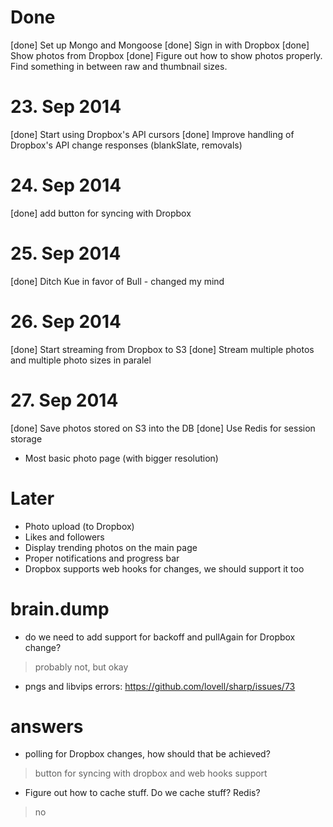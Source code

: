 # Done

[done] Set up Mongo and Mongoose
[done] Sign in with Dropbox
[done] Show photos from Dropbox
[done] Figure out how to show photos properly. Find something in between raw and thumbnail sizes.

# 23. Sep 2014

[done] Start using Dropbox's API cursors
[done] Improve handling of Dropbox's API change responses (blankSlate, removals)

# 24. Sep 2014
[done] add button for syncing with Dropbox

# 25. Sep 2014
[done] Ditch Kue in favor of Bull - changed my mind

# 26. Sep 2014
[done] Start streaming from Dropbox to S3
[done] Stream multiple photos and multiple photo sizes in paralel

# 27. Sep 2014
[done] Save photos stored on S3 into the DB
[done] Use Redis for session storage
* Most basic photo page (with bigger resolution)

# Later

* Photo upload (to Dropbox)
* Likes and followers
* Display trending photos on the main page
* Proper notifications and progress bar
* Dropbox supports web hooks for changes, we should support it too

# brain.dump

* do we need to add support for backoff and pullAgain for Dropbox change?
> probably not, but okay

* pngs and libvips errors: https://github.com/lovell/sharp/issues/73

# answers

* polling for Dropbox changes, how should that be achieved?
> button for syncing with dropbox and web hooks support

* Figure out how to cache stuff. Do we cache stuff? Redis?
> no
